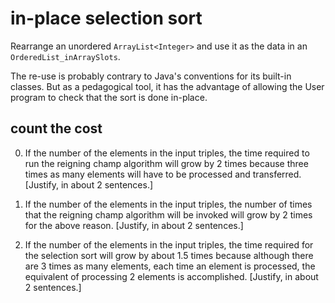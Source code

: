 # in-place selection sort

Rearrange
an unordered `ArrayList<Integer>`
and use it as the data in an `OrderedList_inArraySlots`.

The re-use is probably contrary to Java's conventions
for its built-in classes. But as a pedagogical tool,
it has the advantage of allowing
the User program to check that the sort
is done in-place.

## count the cost

0. If the number of the elements in the input triples,
the time required to run the reigning champ algorithm
will grow by 2 times because three times as many elements will have to be processed and transferred.
[Justify, in about 2 sentences.]

0. If the number of the elements in the input triples,
the number of times that the reigning champ algorithm
will be invoked 
will grow by 2 times for the above reason.
[Justify, in about 2 sentences.]

0. If the number of the elements in the input triples,
the time required for the selection sort
will grow by about 1.5 times because although there are 3 times as many elements, each time an element 
	is processed, the equivalent of processing 2 elements is accomplished.
[Justify, in about 2 sentences.]

